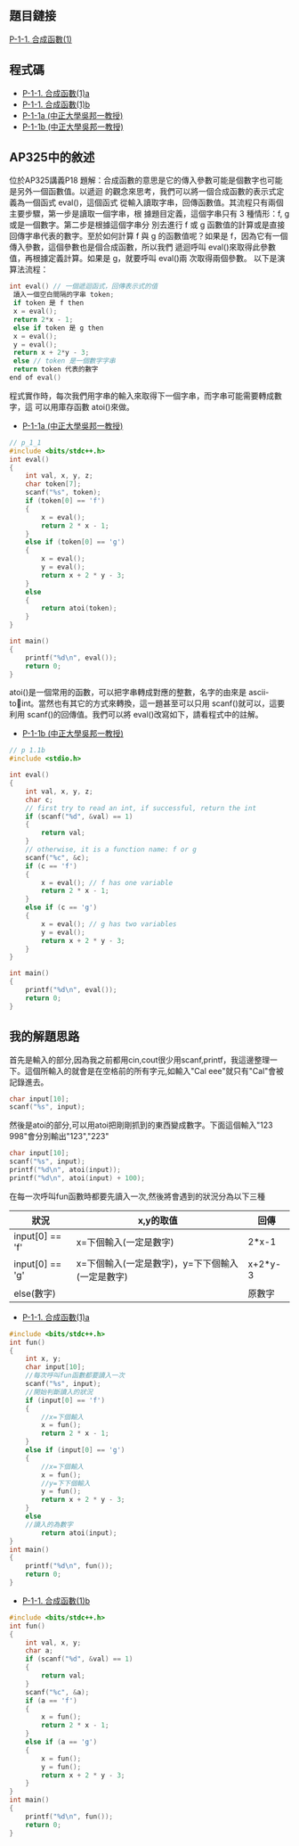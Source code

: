## 題目鏈接
[P-1-1. 合成函數(1)](https://judge.tcirc.tw/ShowProblem?problemid=d001)

## 程式碼
- [P-1-1. 合成函數(1)a](https://github.com/CalvinWan0101/AP325/blob/main/P-1-1.%20%E5%90%88%E6%88%90%E5%87%BD%E6%95%B8(1)/P-1-1.%20%E5%90%88%E6%88%90%E5%87%BD%E6%95%B8(1)a.cpp)
- [P-1-1. 合成函數(1)b](https://github.com/CalvinWan0101/AP325/blob/main/P-1-1.%20%E5%90%88%E6%88%90%E5%87%BD%E6%95%B8(1)/P-1-1.%20%E5%90%88%E6%88%90%E5%87%BD%E6%95%B8(1)b.cpp)
- [P-1-1a (中正大學吳邦一教授)](https://github.com/CalvinWan0101/AP325/blob/main/P-1-1.%20%E5%90%88%E6%88%90%E5%87%BD%E6%95%B8(1)/p_1_1a.cpp)
- [P-1-1b (中正大學吳邦一教授)](https://github.com/CalvinWan0101/AP325/blob/main/P-1-1.%20%E5%90%88%E6%88%90%E5%87%BD%E6%95%B8(1)/p_1_1b.cpp)

## AP325中的敘述
位於AP325講義P18
題解：合成函數的意思是它的傳入參數可能是個數字也可能是另外一個函數值。以遞迴
的觀念來思考，我們可以將一個合成函數的表示式定義為一個函式 eval()，這個函式
從輸入讀取字串，回傳函數值。其流程只有兩個主要步驟，第一步是讀取一個字串，根
據題目定義，這個字串只有 3 種情形：f, g 或是一個數字。第二步是根據這個字串分
別去進行 f 或 g 函數值的計算或是直接回傳字串代表的數字。至於如何計算 f 與 g
的函數值呢？如果是 f，因為它有一個傳入參數，這個參數也是個合成函數，所以我們
遞迴呼叫 eval()來取得此參數值，再根據定義計算。如果是 g，就要呼叫 eval()兩
次取得兩個參數。 以下是演算法流程：

```c++
int eval() // 一個遞迴函式，回傳表示式的值
 讀入一個空白間隔的字串 token;
 if token 是 f then
 x = eval();
 return 2*x - 1;
 else if token 是 g then 
 x = eval();
 y = eval();
 return x + 2*y - 3;
 else // token 是一個數字字串
 return token 代表的數字
end of eval()
```

程式實作時，每次我們用字串的輸入來取得下一個字串，而字串可能需要轉成數字，這
可以用庫存函數 atoi()來做。

- [P-1-1a (中正大學吳邦一教授)](https://github.com/CalvinWan0101/AP325/blob/main/P-1-1.%20%E5%90%88%E6%88%90%E5%87%BD%E6%95%B8(1)/p_1_1a.cpp)

```c++
// p_1_1
#include <bits/stdc++.h>
int eval()
{
	int val, x, y, z;
	char token[7];
	scanf("%s", token);
	if (token[0] == 'f')
	{
		x = eval();
		return 2 * x - 1;
	}
	else if (token[0] == 'g')
	{
		x = eval();
		y = eval();
		return x + 2 * y - 3;
	}
	else
	{
		return atoi(token);
	}
}

int main()
{
	printf("%d\n", eval());
	return 0;
}
```
atoi()是一個常用的函數，可以把字串轉成對應的整數，名字的由來是 ascii-toint。當然也有其它的方式來轉換，這一題甚至可以只用 scanf()就可以，這要利用
scanf()的回傳值。我們可以將 eval()改寫如下，請看程式中的註解。

- [P-1-1b (中正大學吳邦一教授)](https://github.com/CalvinWan0101/AP325/blob/main/P-1-1.%20%E5%90%88%E6%88%90%E5%87%BD%E6%95%B8(1)/p_1_1b.cpp)

```c++
// p 1.1b
#include <stdio.h>

int eval()
{
	int val, x, y, z;
	char c;
	// first try to read an int, if successful, return the int
	if (scanf("%d", &val) == 1)
	{
		return val;
	}
	// otherwise, it is a function name: f or g
	scanf("%c", &c);
	if (c == 'f')
	{
		x = eval(); // f has one variable
		return 2 * x - 1;
	}
	else if (c == 'g')
	{
		x = eval(); // g has two variables
		y = eval();
		return x + 2 * y - 3;
	}
}

int main()
{
	printf("%d\n", eval());
	return 0;
}
```

## 我的解題思路

首先是輸入的部分,因為我之前都用cin,cout很少用scanf,printf，我這邊整理一下。這個所輸入的就會是在空格前的所有字元,如輸入"Cal eee"就只有"Cal"會被記錄進去。
```c++
char input[10];
scanf("%s", input);
```
然後是atoi的部分,可以用atoi把剛剛抓到的東西變成數字。下面這個輸入"123 998"會分別輸出"123","223"
```c++
char input[10];
scanf("%s", input);
printf("%d\n", atoi(input));
printf("%d\n", atoi(input) + 100);
```

在每一次呼叫fun函數時都要先讀入一次,然後將會遇到的狀況分為以下三種

狀況|x,y的取值|回傳
-|-|-
input[0] == 'f'|x=下個輸入(一定是數字)|2*x-1
input[0] == 'g'|x=下個輸入(一定是數字)，y=下下個輸入(一定是數字)|x+2*y-3
else(數字)||原數字

- [P-1-1. 合成函數(1)a](https://github.com/CalvinWan0101/AP325/blob/main/P-1-1.%20%E5%90%88%E6%88%90%E5%87%BD%E6%95%B8(1)/P-1-1.%20%E5%90%88%E6%88%90%E5%87%BD%E6%95%B8(1)a.cpp)

```c++
#include <bits/stdc++.h>
int fun()
{
	int x, y;
	char input[10];
	//每次呼叫fun函數都要讀入一次
	scanf("%s", input);
	//開始判斷讀入的狀況
	if (input[0] == 'f')
	{
		//x=下個輸入
		x = fun();
		return 2 * x - 1;
	}
	else if (input[0] == 'g')
	{
		//x=下個輸入
		x = fun();
		//y=下下個輸入
		y = fun();
		return x + 2 * y - 3;
	}
	else
	//讀入的為數字
		return atoi(input);
}
int main()
{
	printf("%d\n", fun());
	return 0;
}
```

- [P-1-1. 合成函數(1)b](https://github.com/CalvinWan0101/AP325/blob/main/P-1-1.%20%E5%90%88%E6%88%90%E5%87%BD%E6%95%B8(1)/P-1-1.%20%E5%90%88%E6%88%90%E5%87%BD%E6%95%B8(1)b.cpp)

```c++
#include <bits/stdc++.h>
int fun()
{
	int val, x, y;
	char a;
	if (scanf("%d", &val) == 1)
	{
		return val;
	}
	scanf("%c", &a);
	if (a == 'f')
	{
		x = fun();
		return 2 * x - 1;
	}
	else if (a == 'g')
	{
		x = fun();
		y = fun();
		return x + 2 * y - 3;
	}
}
int main()
{
	printf("%d\n", fun());
	return 0;
}
```
